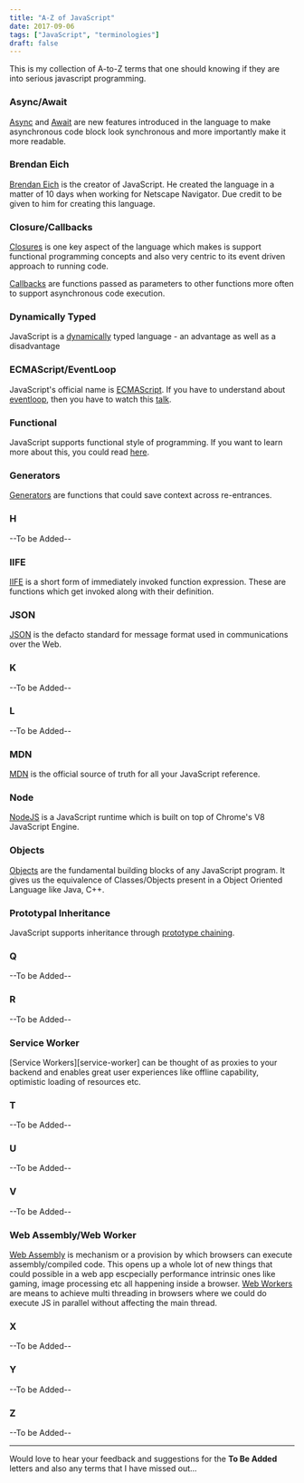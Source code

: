 ```yaml
---
title: "A-Z of JavaScript"
date: 2017-09-06
tags: ["JavaScript", "terminologies"]
draft: false
---
```


This is my collection of A-to-Z terms that one should knowing if they are into serious javascript programming.

### **A**sync/**Await**
[Async][async] and [Await][await] are new features introduced in the language to make asynchronous code block look synchronous and more importantly make it more readable.

### **B**rendan Eich
[Brendan Eich][BrendanEich] is the creator of JavaScript. He created the language in a matter of 10 days when working for Netscape Navigator. Due credit to be given to him for creating this language.

### **C**losure/**C**allbacks
[Closures][closures] is one key aspect of the language which makes is support functional programming concepts and also very centric to its event driven approach to running code.

[Callbacks][callbacks] are functions passed as parameters to other functions more often to support asynchronous code execution.

### **D**ynamically Typed
JavaScript is a [dynamically][dynamic-typing] typed language - an advantage as well as a disadvantage

### **E**CMAScript/**E**ventLoop
JavaScript's official name is [ECMAScript][ECMAScript].
If you have to understand about [eventloop][event-loop], then you have to watch this [talk][philip-roberts].

### **F**unctional
JavaScript supports functional style of programming. If you want to learn more about this, you could read [here][functional-light].

### **G**enerators
[Generators][generators] are functions that could save context across re-entrances.

### **H**
--To be Added--

### **I**IFE
[IIFE][iife] is a short form of immediately invoked function expression. These are functions which get invoked along with their definition.

### **J**SON
[JSON][json] is the defacto standard for message format used in communications over the Web.

### **K**
--To be Added--

### **L**
--To be Added--

### **M**DN
[MDN][mdn] is the official source of truth for all your JavaScript reference.

### **N**ode
[NodeJS][node] is a JavaScript runtime which is built on top of Chrome's V8 JavaScript Engine.

### **O**bjects
[Objects][objects] are the fundamental building blocks of any JavaScript program. It gives us the equivalence of Classes/Objects present in a Object Oriented Language like Java, C++.

### **P**rototypal Inheritance
JavaScript supports inheritance through [prototype chaining][prototype-chain].

### **Q**
--To be Added--

### **R**
--To be Added--

### **S**ervice Worker
[Service Workers][service-worker] can be thought of as proxies to your backend and enables great user experiences like offline capability, optimistic loading of resources etc.

### **T**
--To be Added--

### **U**
--To be Added--

### **V**
--To be Added--

### **W**eb Assembly/**W**eb Worker
[Web Assembly][web-assembly] is mechanism or a provision by which browsers can execute assembly/compiled code. This opens up a whole lot of new things that could possible in a web app escpecially performance intrinsic ones like gaming, image processing etc all happening inside a browser.
[Web Workers][web-worker] are means to achieve multi threading in browsers where we could do execute JS in parallel without affecting the main thread.

### **X**
--To be Added--

### **Y**
--To be Added--

### **Z**
--To be Added--

--------

Would love to hear your feedback and suggestions for the **To Be Added** letters and also any terms that I have missed out...

[async]: https://developer.mozilla.org/en-US/docs/Web/JavaScript/Reference/Statements/async_function
[await]: https://developer.mozilla.org/en-US/docs/Web/JavaScript/Reference/Operators/await
[BrendanEich]: https://en.wikipedia.org/wiki/Brendan_Eich
[closures]: https://developer.mozilla.org/en-US/docs/Web/JavaScript/Closures
[callbacks]: https://developer.mozilla.org/en-US/docs/Glossary/Callback_function
[dynamic-typing]: https://developer.mozilla.org/en-US/docs/Glossary/Dynamic_typing
[ECMAScript]: https://developer.mozilla.org/en-US/docs/Web/JavaScript/Language_Resources
[philip-roberts]: https://www.youtube.com/watch?v=8aGhZQkoFbQ
[event-loop]: https://developer.mozilla.org/en-US/docs/Web/JavaScript/EventLoop
[functional-light]: https://github.com/getify/Functional-Light-JS
[generators]: https://developer.mozilla.org/en-US/docs/Web/JavaScript/Reference/Statements/function%2A
[iife]: https://developer.mozilla.org/en-US/docs/Glossary/IIFE
[json]: https://developer.mozilla.org/en-US/docs/Learn/JavaScript/Objects/JSON
[node]: https://nodejs.org/en/
[mdn]: https://developer.mozilla.org/bm/docs/Web/JavaScript
[objects]: https://developer.mozilla.org/en-US/docs/Web/JavaScript/Guide/Working_with_Objects
[prototype-chain]: https://developer.mozilla.org/en-US/docs/Web/JavaScript/Inheritance_and_the_prototype_chain
[service-workers]:https://developer.mozilla.org/en-US/docs/Web/API/Service_Worker_API
[web-assembly]: https://developer.mozilla.org/en-US/docs/WebAssembly
[web-worker]: https://developer.mozilla.org/en-US/docs/Web/API/Web_Workers_API/Using_web_workers
